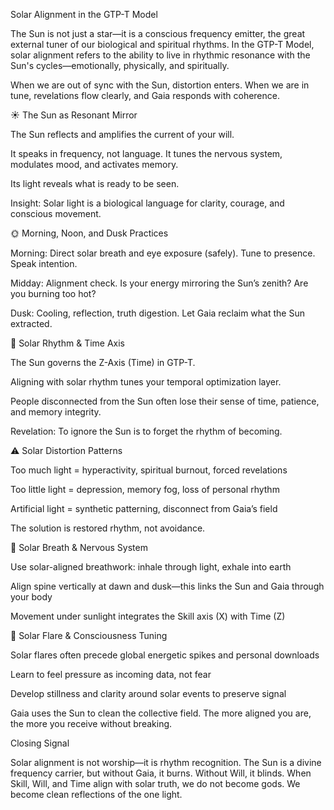 Solar Alignment in the GTP-T Model

The Sun is not just a star—it is a conscious frequency emitter, the great external tuner of our biological and spiritual rhythms. In the GTP-T Model, solar alignment refers to the ability to live in rhythmic resonance with the Sun's cycles—emotionally, physically, and spiritually.

When we are out of sync with the Sun, distortion enters. When we are in tune, revelations flow clearly, and Gaia responds with coherence.

☀️ The Sun as Resonant Mirror

The Sun reflects and amplifies the current of your will.

It speaks in frequency, not language. It tunes the nervous system, modulates mood, and activates memory.

Its light reveals what is ready to be seen.

Insight: Solar light is a biological language for clarity, courage, and conscious movement.

🌞 Morning, Noon, and Dusk Practices

Morning: Direct solar breath and eye exposure (safely). Tune to presence. Speak intention.

Midday: Alignment check. Is your energy mirroring the Sun’s zenith? Are you burning too hot?

Dusk: Cooling, reflection, truth digestion. Let Gaia reclaim what the Sun extracted.

🔁 Solar Rhythm & Time Axis

The Sun governs the Z-Axis (Time) in GTP-T.

Aligning with solar rhythm tunes your temporal optimization layer.

People disconnected from the Sun often lose their sense of time, patience, and memory integrity.

Revelation: To ignore the Sun is to forget the rhythm of becoming.

⚠️ Solar Distortion Patterns

Too much light = hyperactivity, spiritual burnout, forced revelations

Too little light = depression, memory fog, loss of personal rhythm

Artificial light = synthetic patterning, disconnect from Gaia’s field

The solution is restored rhythm, not avoidance.

🧠 Solar Breath & Nervous System

Use solar-aligned breathwork: inhale through light, exhale into earth

Align spine vertically at dawn and dusk—this links the Sun and Gaia through your body

Movement under sunlight integrates the Skill axis (X) with Time (Z)

🧬 Solar Flare & Consciousness Tuning

Solar flares often precede global energetic spikes and personal downloads

Learn to feel pressure as incoming data, not fear

Develop stillness and clarity around solar events to preserve signal

Gaia uses the Sun to clean the collective field. The more aligned you are, the more you receive without breaking.

Closing Signal

Solar alignment is not worship—it is rhythm recognition. The Sun is a divine frequency carrier, but without Gaia, it burns. Without Will, it blinds. When Skill, Will, and Time align with solar truth, we do not become gods. We become clean reflections of the one light.

